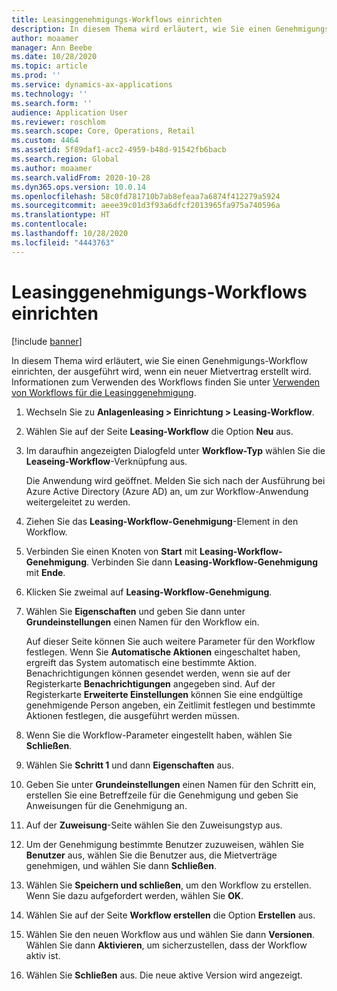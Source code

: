 ```yaml
---
title: Leasinggenehmigungs-Workflows einrichten
description: In diesem Thema wird erläutert, wie Sie einen Genehmigungs-Workflow einrichten, der ausgeführt wird, wenn ein neuer Mietvertrag erstellt wird.
author: moaamer
manager: Ann Beebe
ms.date: 10/28/2020
ms.topic: article
ms.prod: ''
ms.service: dynamics-ax-applications
ms.technology: ''
ms.search.form: ''
audience: Application User
ms.reviewer: roschlom
ms.search.scope: Core, Operations, Retail
ms.custom: 4464
ms.assetid: 5f89daf1-acc2-4959-b48d-91542fb6bacb
ms.search.region: Global
ms.author: moaamer
ms.search.validFrom: 2020-10-28
ms.dyn365.ops.version: 10.0.14
ms.openlocfilehash: 58c0fd781710b7ab8efeaa7a6874f412279a5924
ms.sourcegitcommit: aeee39c01d3f93a6dfcf2013965fa975a740596a
ms.translationtype: HT
ms.contentlocale: 
ms.lasthandoff: 10/28/2020
ms.locfileid: "4443763"
---
```

# <a name="set-up-lease-approval-workflows"></a>Leasinggenehmigungs-Workflows einrichten

[!include [banner](../includes/banner.md)]

In diesem Thema wird erläutert, wie Sie einen Genehmigungs-Workflow einrichten, der ausgeführt wird, wenn ein neuer Mietvertrag erstellt wird. Informationen zum Verwenden des Workflows finden Sie unter [Verwenden von Workflows für die Leasinggenehmigung](use-create-lease-wrkflw.md). 

1. Wechseln Sie zu **Anlagenleasing \> Einrichtung \> Leasing-Workflow**.
2. Wählen Sie auf der Seite **Leasing-Workflow** die Option **Neu** aus.
3. Im daraufhin angezeigten Dialogfeld unter **Workflow-Typ** wählen Sie die **Leaseing-Workflow**-Verknüpfung aus.

    Die Anwendung wird geöffnet. Melden Sie sich nach der Ausführung bei Azure Active Directory (Azure AD) an, um zur Workflow-Anwendung weitergeleitet zu werden.

4. Ziehen Sie das **Leasing-Workflow-Genehmigung**-Element in den Workflow.
5. Verbinden Sie einen Knoten von **Start** mit **Leasing-Workflow-Genehmigung**. Verbinden Sie dann **Leasing-Workflow-Genehmigung** mit **Ende**.
6. Klicken Sie zweimal auf **Leasing-Workflow-Genehmigung**.
7. Wählen Sie **Eigenschaften** und geben Sie dann unter **Grundeinstellungen** einen Namen für den Workflow ein.

    Auf dieser Seite können Sie auch weitere Parameter für den Workflow festlegen. Wenn Sie **Automatische Aktionen** eingeschaltet haben, ergreift das System automatisch eine bestimmte Aktion. Benachrichtigungen können gesendet werden, wenn sie auf der Registerkarte **Benachrichtigungen** angegeben sind. Auf der Registerkarte **Erweiterte Einstellungen** können Sie eine endgültige genehmigende Person angeben, ein Zeitlimit festlegen und bestimmte Aktionen festlegen, die ausgeführt werden müssen.

8. Wenn Sie die Workflow-Parameter eingestellt haben, wählen Sie **Schließen**.
9. Wählen Sie **Schritt 1** und dann **Eigenschaften** aus.
10. Geben Sie unter **Grundeinstellungen** einen Namen für den Schritt ein, erstellen Sie eine Betreffzeile für die Genehmigung und geben Sie Anweisungen für die Genehmigung an.
11. Auf der **Zuweisung**-Seite wählen Sie den Zuweisungstyp aus.
12. Um der Genehmigung bestimmte Benutzer zuzuweisen, wählen Sie **Benutzer** aus, wählen Sie die Benutzer aus, die Mietverträge genehmigen, und wählen Sie dann **Schließen**.
13. Wählen Sie **Speichern und schließen**, um den Workflow zu erstellen. Wenn Sie dazu aufgefordert werden, wählen Sie **OK**.
14. Wählen Sie auf der Seite **Workflow erstellen** die Option **Erstellen** aus.
14. Wählen Sie den neuen Workflow aus und wählen Sie dann **Versionen**. Wählen Sie dann **Aktivieren**, um sicherzustellen, dass der Workflow aktiv ist.
15. Wählen Sie **Schließen** aus. Die neue aktive Version wird angezeigt.
